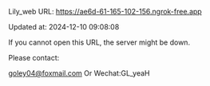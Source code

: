 Lily_web URL: https://ae6d-61-165-102-156.ngrok-free.app

Updated at: 2024-12-10 09:08:08

If you cannot open this URL, the server might be down.

Please contact: 

goley04@foxmail.com Or Wechat:GL_yeaH